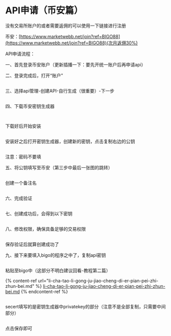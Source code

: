 # API申请（币安篇）

没有交易所账户的或者需要返佣的可以使用一下链接进行注册

币安：[https://www.marketwebb.net/join?ref=BIGO88](https://www.marketwebb.net/join?ref=BIGO88)(次月返佣30%)



API申请流程：

一、首先登录币安账户（更新插播一下：要先开统一账户后再申请api）

二、登录完成后，打开“账户”

<figure><img src="../../.gitbook/assets/image (1).png" alt=""><figcaption></figcaption></figure>

三、选择api管理-创建API-自行生成（很重要）-下一步

<figure><img src="../../.gitbook/assets/image (3).png" alt=""><figcaption></figcaption></figure>

四、下载币安密钥生成器

<figure><img src="../../.gitbook/assets/image (4).png" alt=""><figcaption></figcaption></figure>

<figure><img src="../../.gitbook/assets/image (7).png" alt=""><figcaption></figcaption></figure>

下载好后开始安装

<figure><img src="../../.gitbook/assets/image (8).png" alt=""><figcaption></figcaption></figure>

安装好之后打开密钥生成器，创建新的密钥，点击复制右边的公钥

<figure><img src="../../.gitbook/assets/image (9).png" alt=""><figcaption></figcaption></figure>

注意：密码不要填

五、将公钥填写至币安（第三步中最后一张图的跳转）

<figure><img src="../../.gitbook/assets/image (10).png" alt=""><figcaption></figcaption></figure>

创建一个备注名

<figure><img src="../../.gitbook/assets/image (11).png" alt=""><figcaption></figcaption></figure>

六、完成验证

<figure><img src="../../.gitbook/assets/image (12).png" alt=""><figcaption></figcaption></figure>

七、创建成功后，会得到以下密钥

<figure><img src="../../.gitbook/assets/image (13).png" alt=""><figcaption></figcaption></figure>

八、修改权限，确保具备足够的交易权限

<figure><img src="../../.gitbook/assets/b8998ad90777b04cdf5aa4a30c54fec.png" alt=""><figcaption></figcaption></figure>

保存验证后就算创建成功了

九、接下来要填入bigo的程序之中了，复制api密钥

<figure><img src="../../.gitbook/assets/b8998ad90777b04cdf5aa4a30c54fec (2).png" alt=""><figcaption></figcaption></figure>

粘贴至bigo中（这部分不明白建议回看-教程第二篇）

{% content-ref url="li-cha-tao-li-gong-ju-jiao-cheng-di-er-pian-pei-zhi-zhun-bei.md" %}
[li-cha-tao-li-gong-ju-jiao-cheng-di-er-pian-pei-zhi-zhun-bei.md](li-cha-tao-li-gong-ju-jiao-cheng-di-er-pian-pei-zhi-zhun-bei.md)
{% endcontent-ref %}

<figure><img src="../../.gitbook/assets/image (17).png" alt=""><figcaption></figcaption></figure>

secert填写的是密钥生成器中privatekey的部分（注意不是全部复制，只需要中间部分）

<figure><img src="../../.gitbook/assets/image (18).png" alt=""><figcaption></figcaption></figure>

点击保存即可

<figure><img src="../../.gitbook/assets/image (19).png" alt=""><figcaption></figcaption></figure>
